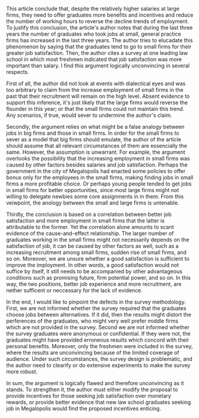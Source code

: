 This article conclude that, despite the relatively higher salaries at large firms, they need to offer graduates more benefits and incentives and reduce the number of working hours to reverse the decline trends of employment. To justify this conclusion, the article's author notes that during the last three years the number of graduates who took jobs at small, general practice firms has increased in the last three years. The author tries to elucadate this phenomenon by saying that the graduates tend to go to small firms for their greater job satisfaction.  Then, the author cites a survey at one leading law school in which most freshmen indicated that job satisfaction was more important than salary. I find this argument logically unconvincing in several respects.



First of all, the author did not look at events with dialectical eyes and was too arbitrary to claim from the increase employment of small firms in the past that their recruitment will remain on the high level. Absent evidence to support this inference, it's just likely that the large firms would reverse the flounder in this year; or that the small firms could not maintain this trend. Any scenarios, if true, would sever to undermine the author's claim.



Secondly, the argument relies on what might be a false analogy between jobs in big firms and those in small firms. In order for the small firms to sever as a model that big firms should emulate, the author of the article should assume that all relevant circumstances of them are essencially the same. However, the assumption is unwarrant. For example, the argument overlooks the possibility that the increasing employment in small firms was caused by other factors besides salaries and job satisfaction. Perhaps the government in the city of Megalopolis had enacted some policies to offer bonus only for the employees in the small firms, making finding jobs in small firms a more profitable choice. Or perhaps young people tended to get jobs in small firms for better opportunities, since most large firms might not willing to delegate newbies some core assignments in in them. From this veiwpoint, the anology between the small and large firms is untenable.



Thirdly, the conclusion is based on a correlation between better job satisfaction and more employment in small firms that the latter is attributable to the former. Yet the correlation alone amounts to scant evidence of the cause-and-effect relationship. The larger number of graduates working in the small firms might not necessarily depends on the satisfaction of job, it can be caused by other factors as well, such as a increasing recruitment among small firms, sudden rise of small firms, and so on. Moreover, we are unsure whether a good satisfaction is sufficient to improve the imployment. In other words, a good satisfaction would not suffice by itself, it still needs to be accompanied by other advantageous conditions such as promising future, firm potential power, and so on. In this way, the two positions, better job experience and more recruitment, are nether sufficent or neccessary for the lack of evidence.



In the end, I would like to pinpoint the defects in the survey methodology. First, we are not informed whether the survey required that the graduates choose jobs between alternatives. If it did, then the results might distort the perferences of the graduates, who might very well prefer middle firms which are not provided in the survey.  Second we are not informed whether the survey graduates were anonymous or confidential. If they were not, the graduates might have provided erroneous results which concord with their personal benefits. Moreover, only the freshmen were included in the survey, where the results are unconvincing because of the limited coverage of audience. Under such circumstances, the survey design is problematic, and the author need to clearify or do extensive experiments to make the survey more robust.



In sum, the argument is logically flawed and therefore unconvincing as it stands. To strengthen it, the author must either modify the proposal to provide incentives for those seeking job satisfaction over monetary rewards, or provide better evidence that new law school graduates seeking job in Megalopolis would find the proposed incentives enticing.

